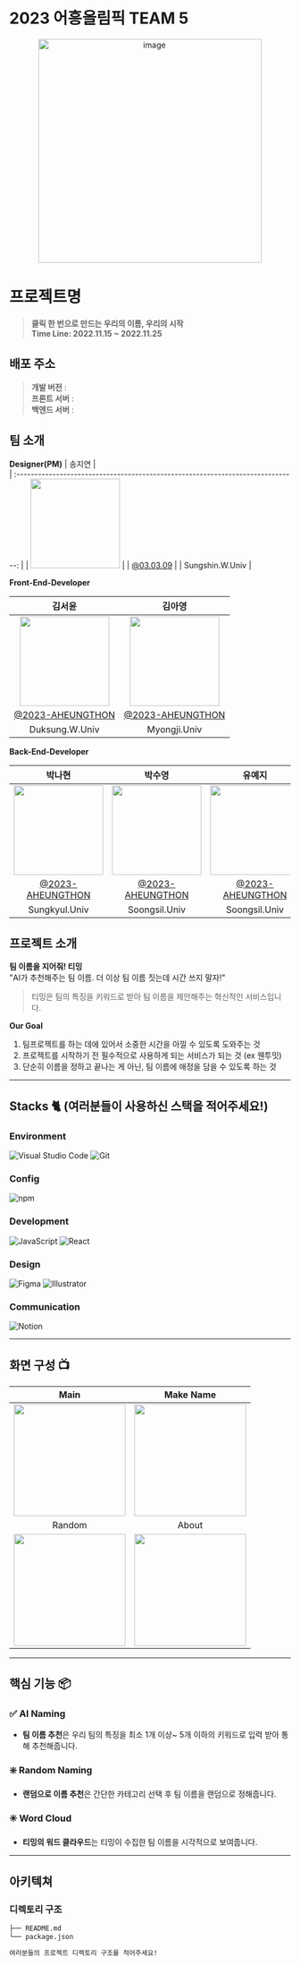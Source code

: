# 2023 어흥올림픽 TEAM 5

<div align="center">
<img width="400" alt="image" src="https://github.com/2023-AHEUNGTHON/Team_5/assets/110457233/71ff70cc-c0e7-406e-b1ce-73585542aa0a">

</div>

# 프로젝트명
> **클릭 한 번으로 만드는 우리의 이름, 우리의 시작** <br/>
> **Time Line: 2022.11.15 ~ 2022.11.25**

## 배포 주소

> **개발 버전** :  <br>
> **프론트 서버** : <br>
> **백엔드 서버** : <br>

## 팀 소개
**Designer(PM)**
|      송지연       |                                                                                           
| :------------------------------------------------------------------------------: |
|   <img width="160px" src="https://github.com/2023-AHEUNGTHON/Team_5/assets/110457233/959f2111-0efe-4a0a-b568-8144cd9bb0cf" > |
|   [@03.03.09](https://www.instagram.com/03.03.09/)   |
| Sungshin.W.Univ  |

**Front-End-Developer**

|      김서윤       |          김아영         |                                                                                           
| :------------------------------------------------------------------------------: | :---------------------------------------------------------------------------------------------------------------------------------------------------: |
|   <img width="160px" src="https://github.com/2023-AHEUNGTHON/Team_5/assets/110457233/5902702f-8bae-4039-9309-ea7973f9e7d5" > |             <img width="160px" src="https://github.com/2023-AHEUNGTHON/Team_5/assets/110457233/e9fefa06-c214-459d-99fc-6abc89285b64" >    |
|   [@2023-AHEUNGTHON](https://github.com/2023-AHEUNGTHON)   |    [@2023-AHEUNGTHON](https://github.com/2023-AHEUNGTHON)  |
| Duksung.W.Univ | Myongji.Univ |

**Back-End-Developer**


|      박나현      |          박수영         |          유예지         |          음상훈         |                                                                                                                   
| :------------------------------------------------------------------------------: | :---------------------------------------------------------------------------------------------------------------------------------------------------: |:---------------------------------------------------------------------------------------------------------------------------------------------------: |:---------------------------------------------------------------------------------------------------------------------------------------------------: |
|   <img width="160px" src="https://github.com/2023-AHEUNGTHON/Team_1/assets/94633589/f7f60b7b-6a04-41e8-a38f-8cd619fd6e4a" > |             <img width="160px" src="https://github.com/2023-AHEUNGTHON/Team_1/assets/94633589/f7f60b7b-6a04-41e8-a38f-8cd619fd6e4a" >    |             <img width="160px" src="https://github.com/2023-AHEUNGTHON/Team_1/assets/94633589/f7f60b7b-6a04-41e8-a38f-8cd619fd6e4a" >    |             <img width="160px" src="https://github.com/2023-AHEUNGTHON/Team_1/assets/94633589/f7f60b7b-6a04-41e8-a38f-8cd619fd6e4a" >    |
|   [@2023-AHEUNGTHON](https://github.com/2023-AHEUNGTHON)   |    [@2023-AHEUNGTHON](https://github.com/2023-AHEUNGTHON)  |    [@2023-AHEUNGTHON](https://github.com/2023-AHEUNGTHON)  |    [@2023-AHEUNGTHON](https://github.com/2023-AHEUNGTHON)  |
| Sungkyul.Univ | Soongsil.Univ | Soongsil.Univ | Hanyang.Univ(ERICA) |


## 프로젝트 소개

**팀 이름을 지어줘! 티밍** <br/>
"AI가 추천해주는 팀 이름. 더 이상 팀 이름 짓는데 시간 쓰지 말자!"
> 티밍은 팀의 특징을 키워드로 받아 팀 이름을 제안해주는 혁신적인 서비스입니다. <br/>

**Our Goal**
1. 팀프로젝트를 하는 데에 있어서 소중한 시간을 아낄 수 있도록 도와주는 것
2. 프로젝트를 시작하기 전 필수적으로 사용하게 되는 서비스가 되는 것 (ex 웬투밋)
3. 단순히 이름을 정하고 끝나는 게 아닌, 팀 이름에 애정을 담을 수 있도록 하는 것

---

## Stacks 🐈 (여러분들이 사용하신 스택을 적어주세요!)

### Environment
![Visual Studio Code](https://img.shields.io/badge/Visual%20Studio%20Code-007ACC?style=for-the-badge&logo=Visual%20Studio%20Code&logoColor=white)
![Git](https://img.shields.io/badge/Git-F05032?style=for-the-badge&logo=Git&logoColor=white)        

### Config
![npm](https://img.shields.io/badge/npm-CB3837?style=for-the-badge&logo=npm&logoColor=white)        

### Development
![JavaScript](https://img.shields.io/badge/JavaScript-F7DF1E?style=for-the-badge&logo=Javascript&logoColor=white)
![React](https://img.shields.io/badge/React-20232A?style=for-the-badge&logo=react&logoColor=61DAFB)

### Design
![Figma](https://img.shields.io/badge/figma-%23F24E1E?style=for-the-badge&logo=figma&logoColor=white)
![Illustrator](https://img.shields.io/badge/adobeillustrator-%23FF9A00?style=for-the-badge&logo=adobeillustrator&logoColor=white)


### Communication
![Notion](https://img.shields.io/badge/Notion-000000?style=for-the-badge&logo=Notion&logoColor=white)

---
## 화면 구성 📺
| Main  |  Make Name   |
| :-------------------------------------------: | :------------: |
| <img width="200px" src="https://github.com/2023-AHEUNGTHON/Team_5/assets/110457233/315de42e-87be-4c71-ae12-01067f3820aa"> | <img width="200px" src="https://github.com/2023-AHEUNGTHON/Team_5/assets/110457233/eff39399-edd0-4469-aba2-2512b1a3c455"> |  
| Random   |  About   |  
| <img width="200px" src="https://github.com/2023-AHEUNGTHON/Team_5/assets/110457233/d681b46e-e681-4c08-ac6e-257718d0c661"> | <img width="200px" src="(https://github.com/2023-AHEUNGTHON/Team_5/assets/110457233/54e85d64-11fd-4142-adab-9af91a67c3df"> |

---
## 핵심 기능 📦

### ✅ AI Naming
- **팀 이름 추천**은 우리 팀의 특징을 최소 1개 이상~ 5개 이하의 키워드로 입력 받아 통해 추천해줍니다.

### ❇️ Random Naming
- **랜덤으로 이름 추천**은 간단한 카테고리 선택 후 팀 이름을 랜덤으로 정해줍니다.

### ✳️ Word Cloud
- **티밍의 워드 클라우드**는 티밍이 수집한 팀 이름을 시각적으로 보여줍니다. 

---
## 아키텍쳐


### 디렉토리 구조
```bash
├── README.md
└── package.json

여러분들의 프로젝트 디렉토리 구조를 적어주세요!

```
